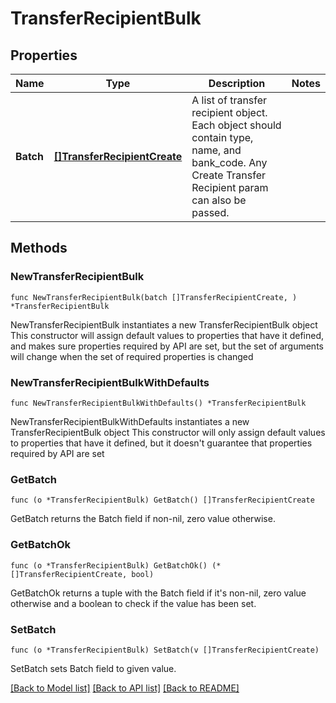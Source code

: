# TransferRecipientBulk

## Properties

Name | Type | Description | Notes
------------ | ------------- | ------------- | -------------
**Batch** | [**[]TransferRecipientCreate**](TransferRecipientCreate.md) | A list of transfer recipient object. Each object should contain type, name, and bank_code.  Any Create Transfer Recipient param can also be passed. | 

## Methods

### NewTransferRecipientBulk

`func NewTransferRecipientBulk(batch []TransferRecipientCreate, ) *TransferRecipientBulk`

NewTransferRecipientBulk instantiates a new TransferRecipientBulk object
This constructor will assign default values to properties that have it defined,
and makes sure properties required by API are set, but the set of arguments
will change when the set of required properties is changed

### NewTransferRecipientBulkWithDefaults

`func NewTransferRecipientBulkWithDefaults() *TransferRecipientBulk`

NewTransferRecipientBulkWithDefaults instantiates a new TransferRecipientBulk object
This constructor will only assign default values to properties that have it defined,
but it doesn't guarantee that properties required by API are set

### GetBatch

`func (o *TransferRecipientBulk) GetBatch() []TransferRecipientCreate`

GetBatch returns the Batch field if non-nil, zero value otherwise.

### GetBatchOk

`func (o *TransferRecipientBulk) GetBatchOk() (*[]TransferRecipientCreate, bool)`

GetBatchOk returns a tuple with the Batch field if it's non-nil, zero value otherwise
and a boolean to check if the value has been set.

### SetBatch

`func (o *TransferRecipientBulk) SetBatch(v []TransferRecipientCreate)`

SetBatch sets Batch field to given value.



[[Back to Model list]](../README.md#documentation-for-models) [[Back to API list]](../README.md#documentation-for-api-endpoints) [[Back to README]](../README.md)


